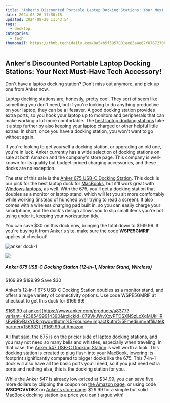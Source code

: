 ```yaml
---
title: "Anker's Discounted Portable Laptop Docking Stations: Your Next Must-Have Tech Accessory!"
date: 2024-08-26 17:50:18
updated: 2024-08-29 11:43:54
tags:
  - desktop
categories:
  - tech
thumbnail: https://thmb.techidaily.com/8a54b5f3957881ee85a4e67f8767270bede7bd83bce45614963bc600bb3e8241.jpg
---
```


## Anker's Discounted Portable Laptop Docking Stations: Your Next Must-Have Tech Accessory!

Don't have a laptop docking station? Don't miss out anymore, and pick up one from Anker now.

 Laptop docking stations are, honestly, pretty cool. They sort of seem like something you don't need, but if you're looking to do anything productive on your laptop, they can be a lifesaver. A good docking station provides extra ports, so you hook your laptop up to monitors and peripherals that can make working a lot more comfortable. The [best laptop docking stations](https://screen-mirror.techidaily.com/how-to-cast-apple-iphone-13-mini-to-chromecast-drfone-by-drfone-ios/) take it a step further by also keeping your laptop charged or other helpful little extras. In short, once you have a docking station, you won't want to go without again.

 If you're looking to get yourself a docking station, or upgrading an old one, you're in luck. Anker currently has a wide selection of docking stations on sale at both Amazon and the company's store page. This company is well-known for its quality but budget-priced charging accessories, and these docks are no exception.

 The star of this sale is the [Anker 675 USB-C Docking Station](https://www.amazon.com/Anker-Docking-Wireless-Charging-ThinkPad/dp/B0BNZ4D72B?tag=hotoge-20&ascsubtag=UUhtgUeUpU2002600&asc%5Frefurl=https%3A%2F%2Fwww.howtogeek.com%2Fanker-docking-station-sale%2F&asc%5Fcampaign=Affiliate). This dock is our pick for the best laptop dock for [MacBooks](https://sim-unlock.techidaily.com/in-2024-top-11-free-apps-to-check-imei-on-xiaomi-civi-3-phones-by-drfone-android/), but it'll work great with [Windows laptops](https://youtube-web.techidaily.com/ed-2024-approved-the-blueprint-for-designing-eye-catching-thumbnails-for-your-youtube-channel/), as well. With the 675, you'll get a docking station that doubles as a monitor or laptop stand, which will let you sit more comfortably while working (instead of hunched over trying to read a screen). It also comes with a wireless charging pad built in, so you can easily charge your smartphone, and the dock's design allows you to slip small items you're not using under it, keeping your workstation tidy.

 You can save $30 on this dock now, bringing the total down to $169.99\. If you're buying it from [Anker's site](https://www.anker.com/products/a8377?variant=42385499914390&irclickid=079VkJWvXxyPTDSXNSzLoXqMUkHRsFwBRyBaxY0&irgwc=1&utm%5Fsource=impact&utm%5Fmedium=affiliate&partner=156932), make sure the code **WSPE5GMRIF** applies at checkout!

![anker dock-1](https://static1.howtogeekimages.com/wordpress/wp-content/uploads/2023/11/anker-dock-1.png) 

![](https://static1.howtogeekimages.com/wordpresshttps://static0.howtogeekimages.com/wordpress/wp-content/uploads/2024/01/htg-best-of-2024-1.png) 

#####  Anker 675 USB-C Docking Station (12-in-1, Monitor Stand, Wireless)

$169.99 $199.99 Save $30 

Anker's 12-in-1 675 USB-C Docking Station doubles as a monitor stand, and offers a huge variety of connectivity options. Use code WSPE5GMRIF at checkout to get this dock for $169.99!

[$169.99 at anker](https://www.anker.com/products/a8377?variant=42385499914390&irclickid=079VkJWvXxyPTDSXNSzLoXqMUkHRsFwBRyBaxY0&irgwc=1&utm%5Fsource=impact&utm%5Fmedium=affiliate&partner=156932) [$169.99 at Amazon](https://www.amazon.com/Anker-Docking-Wireless-Charging-ThinkPad/dp/B0BNZ4D72B?tag=hotoge-20&ascsubtag=UUhtgUeUpU2002600&asc%5Frefurl=https%3A%2F%2Fwww.howtogeek.com%2Fanker-docking-station-sale%2F&asc%5Fcampaign=Affiliate) 

 All that said, the 675 is on the pricier side of laptop docking stations, and you may not need so many bells and whistles, especially when traveling. In that case, the [Anker 547 USB-C Docking Station](https://www.amazon.com/Anker-MacBook-USB-C-Compatible-Thunderbolt/dp/B0BNZ5V1TF?tag=hotoge-20&ascsubtag=UUhtgUeUpU2002600&asc%5Frefurl=https%3A%2F%2Fwww.howtogeek.com%2Fanker-docking-station-sale%2F&asc%5Fcampaign=Affiliate) is well worth a look. This docking station is created to plug flush into your MacBook, lowering its footprint significantly compared to bigger docks like the 675\. This 7-in-1 dock will also have all the basic ports you'll need, so if you just need extra ports and nothing else, this is the docking station for you.

 While the Anker 547 is already low-priced at $34.99, you can save five more dollars by clipping the coupon on [the Amazon page](https://www.amazon.com/Anker-MacBook-USB-C-Compatible-Thunderbolt/dp/B0BNZ5V1TF?tag=hotoge-20&ascsubtag=UUhtgUeUpU2002600&asc%5Frefurl=https%3A%2F%2Fwww.howtogeek.com%2Fanker-docking-station-sale%2F&asc%5Fcampaign=Affiliate), or using code **WSCPCVVDKZ** on [Anker's store page](https://www.anker.com/products/a8354?variant=42669848101014&irclickid=079VkJWvXxyPTDSXNSzLoXqMUkHRsF1pRyBaxY0&irgwc=1&utm%5Fsource=impact&utm%5Fmedium=affiliate&partner=156932). $29.99 for a simple but solid MacBook docking station is a price you can't argue with!

<ins class="adsbygoogle"
     style="display:block"
     data-ad-format="autorelaxed"
     data-ad-client="ca-pub-7571918770474297"
     data-ad-slot="1223367746"></ins>



<ins class="adsbygoogle"
     style="display:block"
     data-ad-client="ca-pub-7571918770474297"
     data-ad-slot="8358498916"
     data-ad-format="auto"
     data-full-width-responsive="true"></ins>
